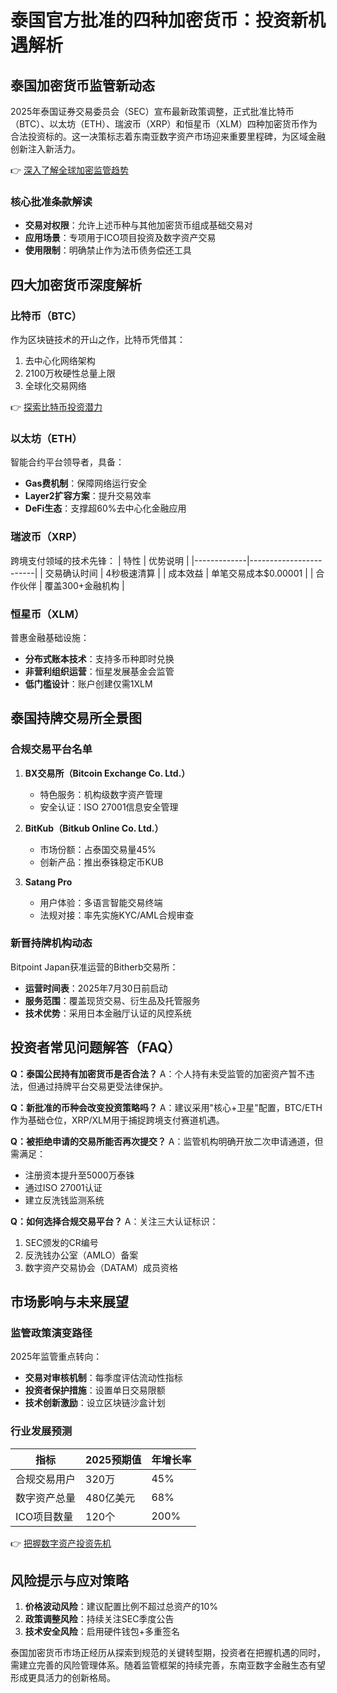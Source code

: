 # 泰国官方批准的四种加密货币：投资新机遇解析

## 泰国加密货币监管新动态

2025年泰国证券交易委员会（SEC）宣布最新政策调整，正式批准比特币（BTC）、以太坊（ETH）、瑞波币（XRP）和恒星币（XLM）四种加密货币作为合法投资标的。这一决策标志着东南亚数字资产市场迎来重要里程碑，为区域金融创新注入新活力。

👉 [深入了解全球加密监管趋势](https://bit.ly/okx_welcome)

### 核心批准条款解读
- **交易对权限**：允许上述币种与其他加密货币组成基础交易对
- **应用场景**：专项用于ICO项目投资及数字资产交易
- **使用限制**：明确禁止作为法币债务偿还工具

## 四大加密货币深度解析

### 比特币（BTC）
作为区块链技术的开山之作，比特币凭借其：
1. 去中心化网络架构
2. 2100万枚硬性总量上限
3. 全球化交易网络

👉 [探索比特币投资潜力](https://bit.ly/okx_welcome)

### 以太坊（ETH）
智能合约平台领导者，具备：
- **Gas费机制**：保障网络运行安全
- **Layer2扩容方案**：提升交易效率
- **DeFi生态**：支撑超60%去中心化金融应用

### 瑞波币（XRP）
跨境支付领域的技术先锋：
| 特性        | 优势说明               |
|-------------|------------------------|
| 交易确认时间 | 4秒极速清算            |
| 成本效益    | 单笔交易成本$0.00001   |
| 合作伙伴     | 覆盖300+金融机构       |

### 恒星币（XLM）
普惠金融基础设施：
- **分布式账本技术**：支持多币种即时兑换
- **非营利组织运营**：恒星发展基金会监管
- **低门槛设计**：账户创建仅需1XLM

## 泰国持牌交易所全景图

### 合规交易平台名单
1. **BX交易所（Bitcoin Exchange Co. Ltd.）**
   - 特色服务：机构级数字资产管理
   - 安全认证：ISO 27001信息安全管理

2. **BitKub（Bitkub Online Co. Ltd.）**
   - 市场份额：占泰国交易量45%
   - 创新产品：推出泰铢稳定币KUB

3. **Satang Pro**
   - 用户体验：多语言智能交易终端
   - 法规对接：率先实施KYC/AML合规审查

### 新晋持牌机构动态
Bitpoint Japan获准运营的Bitherb交易所：
- **运营时间表**：2025年7月30日前启动
- **服务范围**：覆盖现货交易、衍生品及托管服务
- **技术优势**：采用日本金融厅认证的风控系统

## 投资者常见问题解答（FAQ）

**Q：泰国公民持有加密货币是否合法？**
A：个人持有未受监管的加密资产暂不违法，但通过持牌平台交易更受法律保护。

**Q：新批准的币种会改变投资策略吗？**
A：建议采用"核心+卫星"配置，BTC/ETH作为基础仓位，XRP/XLM用于捕捉跨境支付赛道机遇。

**Q：被拒绝申请的交易所能否再次提交？**
A：监管机构明确开放二次申请通道，但需满足：
- 注册资本提升至5000万泰铢
- 通过ISO 27001认证
- 建立反洗钱监测系统

**Q：如何选择合规交易平台？**
A：关注三大认证标识：
1. SEC颁发的CR编号
2. 反洗钱办公室（AMLO）备案
3. 数字资产交易协会（DATAM）成员资格

## 市场影响与未来展望

### 监管政策演变路径
2025年监管重点转向：
- **交易对审核机制**：每季度评估流动性指标
- **投资者保护措施**：设置单日交易限额
- **技术创新激励**：设立区块链沙盒计划

### 行业发展预测
| 指标          | 2025预期值 | 年增长率 |
|---------------|------------|----------|
| 合规交易用户  | 320万      | 45%      |
| 数字资产总量  | 480亿美元  | 68%      |
| ICO项目数量   | 120个      | 200%     |

👉 [把握数字资产投资先机](https://bit.ly/okx_welcome)

## 风险提示与应对策略
1. **价格波动风险**：建议配置比例不超过总资产的10%
2. **政策调整风险**：持续关注SEC季度公告
3. **技术安全风险**：启用硬件钱包+多重签名

泰国加密货币市场正经历从探索到规范的关键转型期，投资者在把握机遇的同时，需建立完善的风险管理体系。随着监管框架的持续完善，东南亚数字金融生态有望形成更具活力的创新格局。